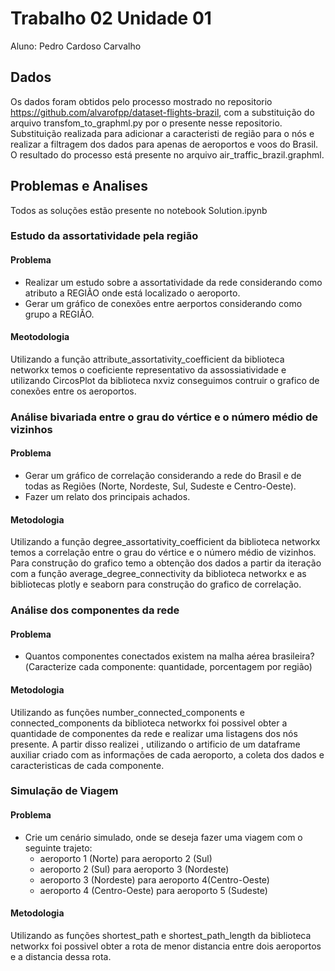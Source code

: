 # Trabalho 02 Unidade 01
Aluno: Pedro Cardoso Carvalho
## Dados 
Os dados foram obtidos pelo processo mostrado no repositorio https://github.com/alvarofpp/dataset-flights-brazil, com a substituição do arquivo transfom_to_graphml.py por o presente nesse repositorio. Substituição realizada para adicionar a caracteristi de região para o nós e realizar a filtragem dos dados para apenas de aeroportos e voos do Brasil. O resultado do processo está presente no arquivo air_traffic_brazil.graphml.

## Problemas e Analises 
Todos as soluções estão presente no notebook Solution.ipynb
### Estudo da assortatividade pela região
#### Problema 
-  Realizar um estudo sobre a
assortatividade da rede
considerando como atributo a
REGIÃO onde está localizado o
aeroporto.
-  Gerar um gráfico de conexões entre aerportos considerando como grupo a
REGIÃO.
#### Meotodologia 
Utilizando a função attribute_assortativity_coefficient da biblioteca networkx temos o coeficiente representativo da assossiatividade e utilizando CircosPlot da biblioteca nxviz conseguimos contruir o grafico de conexões entre os aeroportos.

### Análise bivariada entre o grau do vértice e o número médio de vizinhos
#### Problema
-  Gerar um gráfico de correlação
considerando a rede do
Brasil e de todas as
Regiões (Norte, Nordeste,
Sul, Sudeste e
Centro-Oeste).
-  Fazer um relato dos
principais achados. 
#### Metodologia
Utilizando a função degree_assortativity_coefficient da biblioteca networkx temos a correlação entre o grau do vértice e o número médio de vizinhos. Para construção do grafico temo a obtenção dos dados a partir da iteração com a função average_degree_connectivity da biblioteca networkx  e as bibliotecas plotly e seaborn para construção do grafico de correlação.

### Análise dos componentes da rede
#### Problema
-  Quantos componentes conectados existem na malha aérea
brasileira?(Caracterize cada componente: quantidade, porcentagem por
região)

#### Metodologia
Utilizando as funções number_connected_components e connected_components da biblioteca networkx foi possivel obter a quantidade de componentes da rede e realizar uma listagens dos nós presente. A partir disso realizei , utilizando o artificio de um dataframe auxiliar criado com as informações de cada aeroporto, a coleta dos dados e caracteristicas de cada componente.

### Simulação de Viagem
#### Problema
-  Crie um cenário simulado, onde se deseja fazer uma
viagem com o seguinte trajeto:
    - aeroporto 1 (Norte) para aeroporto 2 (Sul)
    - aeroporto 2 (Sul) para aeroporto 3 (Nordeste)
    - aeroporto 3 (Nordeste) para aeroporto 4(Centro-Oeste)
    - aeroporto 4 (Centro-Oeste) para aeroporto 5 (Sudeste)

#### Metodologia
Utilizando as funções shortest_path e shortest_path_length da biblioteca networkx foi possivel obter a rota de menor distancia entre dois aeroportos e a distancia dessa rota.
